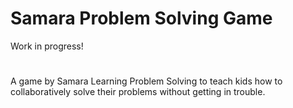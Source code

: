 # Samara Problem Solving Game
Work in progress!
#  
A game by Samara Learning Problem Solving to teach kids how to collaboratively solve their problems without getting in trouble.
